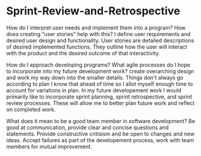 # Sprint-Review-and-Retrospective
How do I interpret user needs and implement them into a program? How does creating “user stories” help with this?
I define user requirements and desired user design and functionality. 
User stories are detailed descriptions of desired implemented functions. They outline how the user will interact with the product and the desired outcome of that interactivity.

How do I approach developing programs? What agile processes do I hope to incorporate into my future development work?
create overarching design and work my way down into the smaller details. Things don't always go according to plan I know that ahead of time so I allot myself enough time to account for variations in plan. In my future developement work I would primarily like to incorporate sprint planning, sprint retrospective, and sprint review processes. These will allow me to better plan future work and reflect on completed work.

What does it mean to be a good team member in software development?
Be good at communication, provide clear and concise questions and statements. Provide constructive critisism and be open to changes and new ideas. Accept failures as part of the developement process, work with team members for mutual improvement.
